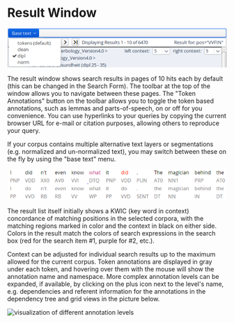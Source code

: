 # Result Window

![ANNIS result window toolbar](search_bar.png)

The result window shows search results in pages of 10 hits each by
default (this can be changed in the Search Form). The toolbar at the top
of the window allows you to navigate between these pages. The \"Token
Annotations\" button on the toolbar allows you to toggle the token based
annotations, such as lemmas and parts-of-speech, on or off for you
convenience. You can use hyperlinks to your queries by copying the
current browser URL for e-mail or citation purposes, allowing others to
reproduce your query.

If your corpus contains multiple alternative text layers or
segmentations (e.g. normalized and un-normalized text), you may switch
between these on the fly by using the \"base text\" menu.

![KWIC concordance in ANNIS](KWIC_narrow.png)

The result list itself initially shows a KWIC (key word in context)
concordance of matching positions in the selected corpora, with the
matching regions marked in color and the context in black on either
side. Colors in the result match the colors of search expressions in the
search box (red for the search item \#1, purple for \#2, etc.).

Context can be adjusted for individual search results up to the maximum
allowed for the current corpus. Token annotations are displayed in gray
under each token, and hovering over them with the mouse will show the
annotation name and namespace. More complex annotation levels can be
expanded, if available, by clicking on the plus icon next to the
level\'s name, e.g. dependencies and referent information for the
annotations in the dependency tree and grid views in the picture below.

![visualization of different annotation
levels](annotation_levels.png)
